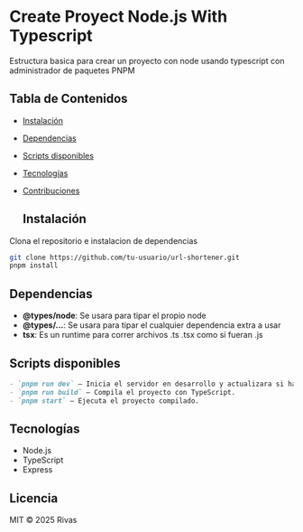 # Create Proyect Node.js With Typescript
Estructura basica para crear un proyecto con node usando typescript con administrador de paquetes PNPM
## Tabla de Contenidos
- [Instalación](#instalación)
- [Dependencias](#dependencias)
- [Scripts disponibles](#scripts-disponibles)
- [Tecnologías](#tecnologías)
- [Contribuciones](#contribuciones)

  ## Instalación
Clona el repositorio e instalacion de dependencias 
```bash
git clone https://github.com/tu-usuario/url-shortener.git
pnpm install
```
 ## Dependencias
- **@types/node**: Se usara para tipar el propio node
- **@types/...**: Se usara para tipar el cualquier dependencia extra a usar
- **tsx**: Es un runtime para correr archivos .ts .tsx como si fueran .js

## Scripts disponibles
```md
- `pnpm run dev` — Inicia el servidor en desarrollo y actualizara si hay cambios automaticamente.
- `pnpm run build` — Compila el proyecto con TypeScript.
- `pnpm start` — Ejecuta el proyecto compilado.
```

## Tecnologías

- Node.js
- TypeScript
- Express

## Licencia
MIT © 2025 Rivas
